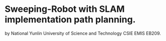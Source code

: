 # Sweeping-Robot with SLAM implementation path planning.


by National Yunlin University of Science and Technology CSIE EMIS EB209.
